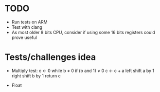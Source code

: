 # TODO
- Run tests on ARM
- Test with clang
- As most older 8 bits CPU, consider if using some 16 bits registers could prove useful

# Tests/challenges idea
- Multiply test:
    c ← 0
    while b ≠ 0
        if (b and 1) ≠ 0
            c ← c + a
        left shift a by 1
        right shift b by 1
    return c

- Float
